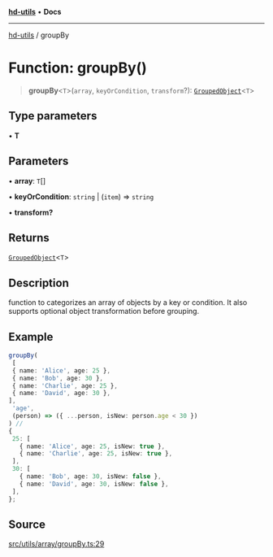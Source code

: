 [**hd-utils**](../README.md) • **Docs**

***

[hd-utils](../globals.md) / groupBy

# Function: groupBy()

> **groupBy**\<`T`\>(`array`, `keyOrCondition`, `transform`?): [`GroupedObject`](../type-aliases/GroupedObject.md)\<`T`\>

## Type parameters

• **T**

## Parameters

• **array**: `T`[]

• **keyOrCondition**: `string` \| (`item`) => `string`

• **transform?**

## Returns

[`GroupedObject`](../type-aliases/GroupedObject.md)\<`T`\>

## Description

function to categorizes an array of objects by a key or condition. It also supports optional object transformation before grouping.

## Example

```ts
groupBy(
 [
 { name: 'Alice', age: 25 },
 { name: 'Bob', age: 30 },
 { name: 'Charlie', age: 25 },
 { name: 'David', age: 30 },
],
 'age',
 (person) => ({ ...person, isNew: person.age < 30 })
) // 
{
 25: [
   { name: 'Alice', age: 25, isNew: true },
   { name: 'Charlie', age: 25, isNew: true },
 ],
 30: [
   { name: 'Bob', age: 30, isNew: false },
   { name: 'David', age: 30, isNew: false },
 ],
};
```

## Source

[src/utils/array/groupBy.ts:29](https://github.com/AhmadHddad/h-utils/blob/8e9e542f98b1a43a336ce585dc8666b21b0e894d/src/utils/array/groupBy.ts#L29)
